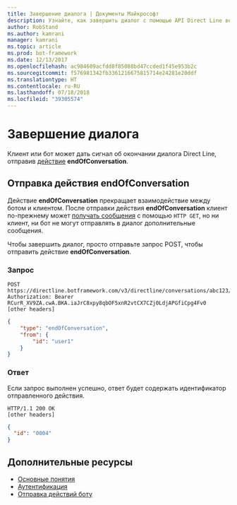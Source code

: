 ```yaml
---
title: Завершение диалога | Документы Майкрософт
description: Узнайте, как завершить диалог с помощью API Direct Line версии 3.0.
author: RobStand
ms.author: kamrani
manager: kamrani
ms.topic: article
ms.prod: bot-framework
ms.date: 12/13/2017
ms.openlocfilehash: ac984609acfdd8f85088bd47ccded1f45e953b2c
ms.sourcegitcommit: f576981342fb3361216675815714e24281e20ddf
ms.translationtype: HT
ms.contentlocale: ru-RU
ms.lasthandoff: 07/18/2018
ms.locfileid: "39305574"
---
```

# <a name="end-a-conversation"></a>Завершение диалога

Клиент или бот может дать сигнал об окончании диалога Direct Line, отправив [действие](bot-framework-rest-connector-activities.md) **endOfConversation**. 

## <a name="send-an-endofconversation-activity"></a>Отправка действия endOfConversation

Действие **endOfConversation** прекращает взаимодействие между ботом и клиентом. После отправки действия **endOfConversation** клиент по-прежнему может [получать сообщения](bot-framework-rest-direct-line-3-0-receive-activities.md#http-get) с помощью `HTTP GET`, но ни клиент, ни бот не могут отправлять в диалог дополнительные сообщения. 

Чтобы завершить диалог, просто отправьте запрос POST, чтобы отправить действие **endOfConversation**.

### <a name="request"></a>Запрос

```http
POST https://directline.botframework.com/v3/directline/conversations/abc123/activities
Authorization: Bearer RCurR_XV9ZA.cwA.BKA.iaJrC8xpy8qbOF5xnR2vtCX7CZj0LdjAPGfiCpg4Fv0
[other headers]
```

```json
{
    "type": "endOfConversation",
    "from": {
        "id": "user1"
    }
}
```

### <a name="response"></a>Ответ

Если запрос выполнен успешно, ответ будет содержать идентификатор отправленного действия.

```http
HTTP/1.1 200 OK
[other headers]
```

```json
{
  "id": "0004"
}
```

## <a name="additional-resources"></a>Дополнительные ресурсы

- [Основные понятия](bot-framework-rest-direct-line-3-0-concepts.md)
- [Аутентификация](bot-framework-rest-direct-line-3-0-authentication.md)
- [Отправка действий боту](bot-framework-rest-direct-line-3-0-send-activity.md)
